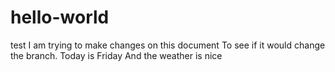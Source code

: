 # hello-world
test
I am trying to make changes on this document
To see if it would change the branch.
Today is Friday 
And the weather is nice

